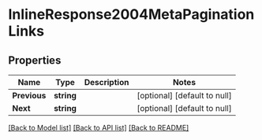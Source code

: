 # InlineResponse2004MetaPaginationLinks

## Properties
Name | Type | Description | Notes
------------ | ------------- | ------------- | -------------
**Previous** | **string** |  | [optional] [default to null]
**Next** | **string** |  | [optional] [default to null]

[[Back to Model list]](../README.md#documentation-for-models) [[Back to API list]](../README.md#documentation-for-api-endpoints) [[Back to README]](../README.md)



